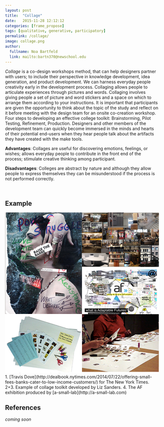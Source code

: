 ```yaml
---
layout: post
title:  "Collage"
date:   2015-11-28 12:12:12
categories: [frame_propose]
tags: [qualitative, generative, participatory]
permalink: /collage/
image: collage.png
author:
  fullname: Noa Bartfeld
  link: mailto:bartn370@newschool.edu
---
```


*Collage* is a co-design workshops method, that can help designers partner with users; to include their perspective in knowledge development, idea generation, and product development. We can harness everyday people creativity early in the development process. Collaging allows people to articulate experiences through pictures and words. Collaging involves giving people a set of picture and word stickers and a space on which to arrange them according to your instructions. It is important that participants are given the opportunity to think about the topic of the study and reflect on it before meeting with the design team for an onsite co-creation workshop. Four steps to developing an effective college toolkit: Brainstorming, Pilot Testing, Refinement, Production. Designers and other members of the development team can quickly become immersed in the minds and hearts of their potential end-users when they hear people talk about the artifacts they have created with the make tools.

**Advantages**: Collages are useful for discovering emotions, feelings, or wishes; allows everyday people to contribute in the front end of the process; stimulate creative thinking among participant. 

**Disadvantages**: Colleges are abstract by nature and although they allow people to express themselves they can be misunderstood if the process is not performed correctly.

<br>

## Example

<img alt="Collages" src="/assets/images/collage-1.jpg">
1. [Travis Dove](http://dealbook.nytimes.com/2014/07/22/offering-small-fees-banks-cater-to-low-income-customers/) for The New York Times. 
2+3. Example of collage toolkit developed by Liz Sanders. 
4. The AF exhibition produced by [a-small-lab](http://a-small-lab.com)

## References

*coming soon*
